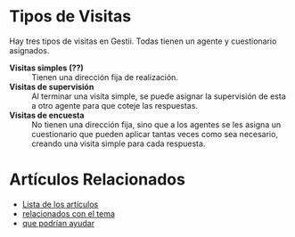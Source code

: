 # Tipos de Visitas

Hay tres tipos de visitas en Gestii. Todas tienen un agente y cuestionario
asignados.

<dl>
  <dt><strong>Visitas simples (??)</strong></dt>
  <dd>Tienen una dirección fija de realización.</dd>
  <dt><strong>Visitas de supervisión</strong></dt>
  <dd>Al terminar una visita simple, se puede asignar la supervisión de esta a otro agente para que coteje las respuestas.</dd>
  <dt><strong>Visitas de encuesta</strong></dt>
  <dd>No tienen una dirección fija, sino que a los agentes se les asigna un cuestionario que pueden aplicar tantas veces como sea necesario, creando una visita simple para cada respuesta.</dd>
</dl>

# Artículos Relacionados

* [Lista de los artículos](/..)
* [relacionados con el tema](/../template)
* [que podrían ayudar](http://gestii.com)
